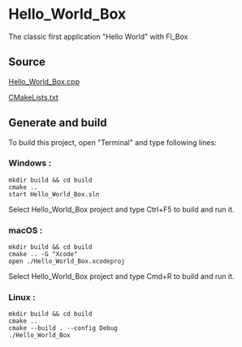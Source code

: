 # Hello_World_Box

The classic first application "Hello World" with Fl_Box

## Source

[Hello_World_Box.cpp](Hello_World_Box.cpp)

[CMakeLists.txt](CMakeLists.txt)

## Generate and build

To build this project, open "Terminal" and type following lines:

### Windows :

``` shell
mkdir build && cd build
cmake .. 
start Hello_World_Box.sln
```

Select Hello_World_Box project and type Ctrl+F5 to build and run it.

### macOS :

``` shell
mkdir build && cd build
cmake .. -G "Xcode"
open ./Hello_World_Box.xcodeproj
```

Select Hello_World_Box project and type Cmd+R to build and run it.

### Linux :

``` shell
mkdir build && cd build
cmake .. 
cmake --build . --config Debug
./Hello_World_Box
```
